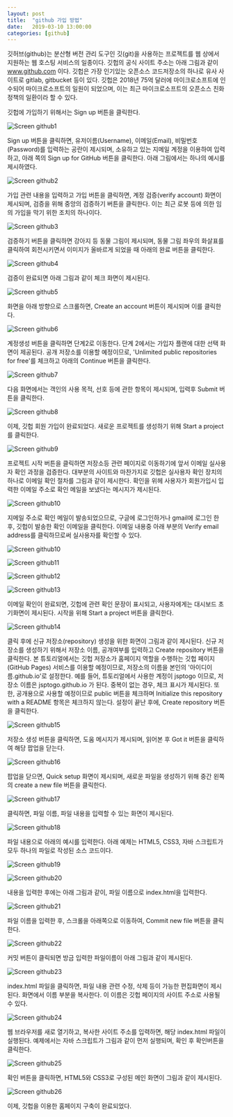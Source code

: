 ```yaml
---
layout: post
title:  "github 가입 방법"
date:   2019-03-10 13:00:00 
categories: [github]
---
```


깃허브(github)는 분산형 버전 관리 도구인 깃(git)을 사용하는 프로젝트를 웹 상에서 지원하는 웹 호스팅 서비스의 일종이다. 깃헙의 공식 사이트 주소는 아래 그림과 같이 www.github.com 이다.  깃헙은 가장 인기있는 오픈소스 코드저장소의 하나로 유사 사이트로 gitlab, gitbucket 등이 있다.  깃헙은 2018년 75억 달러에 마이크로소프트에 인수되어 마이크로소프트의 일원이 되었으며, 이는 최근 마이크로소프트의 오픈소스 친화정책의 일환이라 할 수 있다.   
 
깃헙에 가입하기 위해서는 Sign up 버튼을 클릭한다. 

![Screen github1](https://raw.githubusercontent.com/javaroadmap/javaroadmap.github.io/master/static/img/_posts/githubsignup/github1.png "Screen github1")

Sign up 버튼을 클릭하면, 유저이름(Username), 이메일(Email), 비밀번호(Password)를 입력하는 공란이 제시되며, 소유하고 있는 지메일 계정을 이용하여 입력하고, 아래 쪽의 Sign up for GitHub 버튼을 클릭한다.  아래 그림에서는 하나의 예시를 제시하였다.

![Screen github2](https://raw.githubusercontent.com/javaroadmap/javaroadmap.github.io/master/static/img/_posts/githubsignup/github2.png "Screen github2")
 
가입 관련 내용을 입력하고 가입 버튼을 클릭하면, 계정 검증(verify account) 화면이 제시되며, 검증을 위해 중앙의 검증하기 버튼을 클릭한다.  이는 최근 로봇 등에 의한 임의 가입을 막기 위한 조치의 하나이다.

![Screen github3](https://raw.githubusercontent.com/javaroadmap/javaroadmap.github.io/master/static/img/_posts/githubsignup/github3.png "Screen github3")

검증하기 버튼을 클릭하면 강아지 등 동물 그림이 제시되며, 동물 그림 좌우의 화살표를 클릭하여 회전시키면서 이미지가 올바르게 되었을 때 아래의 완료 버튼을 클릭한다.

![Screen github4](https://raw.githubusercontent.com/javaroadmap/javaroadmap.github.io/master/static/img/_posts/githubsignup/github4.png "Screen github4")

검증이 완료되면 아래 그림과 같이 체크 화면이 제시된다.

![Screen github5](https://raw.githubusercontent.com/javaroadmap/javaroadmap.github.io/master/static/img/_posts/githubsignup/github5.png "Screen github5")

화면을 아래 방향으로 스크롤하면, Create an account 버튼이 제시되며 이를 클릭한다.

![Screen github6](https://raw.githubusercontent.com/javaroadmap/javaroadmap.github.io/master/static/img/_posts/githubsignup/github6.png "Screen github6")

계정생성 버튼을 클릭하면 단계2로 이동한다.  단계 2에서는 가입자 플랜에 대한 선택 화면이 제공된다. 공개 저장소를 이용할 예정이므로, 'Unlimited public repositories for free'를 체크하고 아래의 Continue 버튼을 클릭한다.

![Screen github7](https://raw.githubusercontent.com/javaroadmap/javaroadmap.github.io/master/static/img/_posts/githubsignup/github7.png "Screen github7")

다음 화면에서는 객인의 사용 목적, 선호 등에 관한 항목이 제시되며, 입력후 Submit 버튼을 클릭한다.
    
![Screen github8](https://raw.githubusercontent.com/javaroadmap/javaroadmap.github.io/master/static/img/_posts/githubsignup/github8.png "Screen github8")

이제, 깃헙 회원 가입이 완료되었다. 새로운 프로젝트를 생성하기 위해 Start a project를 클릭한다. 

![Screen github9](https://raw.githubusercontent.com/javaroadmap/javaroadmap.github.io/master/static/img/_posts/githubsignup/github9.png "Screen github9")

프로젝트 시작 버튼을 클릭하면 저장소등 관련 페이지로 이동하기에 앞서 이메일 실사용자 확인 과정을 검증한다. 대부분의 사이트와 마찬가지로 깃헙은 실사용자 확인 장치의 하나로 이메일 확인 절차를 그림과 같이 제시한다. 확인을 위헤 사용자가 회원가입시 입력한 이메일 주소로 확인 메일을 보냈다는 메시지가 제시된다.  
 
![Screen github10](https://raw.githubusercontent.com/javaroadmap/javaroadmap.github.io/master/static/img/_posts/githubsignup/github10.png "Screen github10")

지메일 주소로 확인 메일이 발송되었으므로, 구글에 로그인하거나 gmail에 로그인 한 후, 깃헙이 발송한 확인 이메일을 클릭한다. 이메일 내용중 아래 부분의 Verify email address를 클릭하므로써 실사용자를 확인할 수 있다.

![Screen github10](https://raw.githubusercontent.com/javaroadmap/javaroadmap.github.io/master/static/img/_posts/githubsignup/github10.png "Screen github10")

![Screen github11](https://raw.githubusercontent.com/javaroadmap/javaroadmap.github.io/master/static/img/_posts/githubsignup/github10.png "Screen github10")

![Screen github12](https://raw.githubusercontent.com/javaroadmap/javaroadmap.github.io/master/static/img/_posts/githubsignup/github10.png "Screen github10")

![Screen github13](https://raw.githubusercontent.com/javaroadmap/javaroadmap.github.io/master/static/img/_posts/githubsignup/github10.png "Screen github10")

이메일 확인이 완료되면, 깃헙에 관련 확인 문장이 표시되고, 사용자에게는 대시보드 초기화면이 제시된다. 시작을 위해 Start a project 버튼을 클릭한다.

![Screen github14](https://raw.githubusercontent.com/javaroadmap/javaroadmap.github.io/master/static/img/_posts/githubsignup/github14.png "Screen github14")

클릭 후에 신규 저장소(repository) 생성을 위한 화면이 그림과 같이 제시된다. 신규 저장소를 생성하기 위해서 저장소 이름, 공개여부를 입력하고 Create repository 버튼을 클릭한다. 본 튜토리얼에서는 깃헙 저장소가 홈페이지 역할을 수행하는 깃헙 페이지(GitHub Pages) 서비스를 이용할 예정이므로, 저장소의 이름을 본인의 '아이디이름.github.io'로 설정한다. 예를 들어, 튜토리얼에서 사용한 계정이 jsptogo 이므로, 저장소 이름은 jsptogo.github.io 가 된다. 중복이 없는 경우, 체크 표시가 제시된다. 또한, 공개용으로 사용할 예정이므로  public 버튼을  체크하며 Initialize this repository with a README 항목은 체크하지 않는다. 설정이 끝난 후에, Create repository 버튼을 클릭한다. 

![Screen github15](https://raw.githubusercontent.com/javaroadmap/javaroadmap.github.io/master/static/img/_posts/githubsignup/github15.png "Screen github15")

저장소 생성 버튼을 클릭하면, 도움 메시지가 제시되며, 읽어본 후 Got it 버튼을 클릭하여 해당 팝업을 닫는다. 

![Screen github16](https://raw.githubusercontent.com/javaroadmap/javaroadmap.github.io/master/static/img/_posts/githubsignup/github16.png "Screen github16")

팝업을 닫으면, Quick setup 화면이 제시되며, 새로운 파일을 생성하기 위해 중간 왼쪽의 create a new file 버튼을 클릭한다.
 
![Screen github17](https://raw.githubusercontent.com/javaroadmap/javaroadmap.github.io/master/static/img/_posts/githubsignup/github17.png "Screen github17")

클릭하면, 파일 이름, 파일 내용을 입력할 수 있는 화면이 제시된다.

![Screen github18](https://raw.githubusercontent.com/javaroadmap/javaroadmap.github.io/master/static/img/_posts/githubsignup/github18.png "Screen github18")

파일 내용으로 아래의 예시를 입력한다.  아래 예제는 HTML5, CSS3, 자바 스크립트가 모두 하나의 파일로 작성된 소스 코드이다.

![Screen github19](https://raw.githubusercontent.com/javaroadmap/javaroadmap.github.io/master/static/img/_posts/githubsignup/github19.png "Screen github19")

![Screen github20](https://raw.githubusercontent.com/javaroadmap/javaroadmap.github.io/master/static/img/_posts/githubsignup/github20.png "Screen github20")

내용을 입력한 후에는 아래 그림과 같이, 파일 이름으로 index.html을 입력한다.  

![Screen github21](https://raw.githubusercontent.com/javaroadmap/javaroadmap.github.io/master/static/img/_posts/githubsignup/github21.png "Screen github21")

파일 이름을 입력한 후, 스크롤을 아래쪽으로 이동하여, Commit new file 버튼을 클릭한다.

![Screen github22](https://raw.githubusercontent.com/javaroadmap/javaroadmap.github.io/master/static/img/_posts/githubsignup/github22.png "Screen github22")

커밋 버튼이 클릭되면 방금 입력한 파일이름이 아래 그림과 같이 제시된다. 

![Screen github23](https://raw.githubusercontent.com/javaroadmap/javaroadmap.github.io/master/static/img/_posts/githubsignup/github23.png "Screen github23")

index.html 파일을 클릭하면, 파일 내용 관련 수정, 삭제 등이 가능한 편집화면이 제시된다.  화면에서 이름 부분을 복사한다. 이 이름은 깃헙 페이지의 사이트 주소로 사용될 수 있다. 

![Screen github24](https://raw.githubusercontent.com/javaroadmap/javaroadmap.github.io/master/static/img/_posts/githubsignup/github24.png "Screen github24")

웹 브라우저를 새로 열기하고, 복사한 사이트 주소를 입력하면, 해당 index.html 파일이 실행된다. 예제에서는 자바 스크립트가 그림과 같이 먼저 실행되며, 확인 후 확인버튼을 클릭한다. 

![Screen github25](https://raw.githubusercontent.com/javaroadmap/javaroadmap.github.io/master/static/img/_posts/githubsignup/github25.png "Screen github25")

확인 버튼을 클릭하면, HTML5와 CSS3로 구성된 메인 화면이 그림과 같이 제시된다.
 
![Screen github26](https://raw.githubusercontent.com/javaroadmap/javaroadmap.github.io/master/static/img/_posts/githubsignup/github26.png "Screen github26")

이제, 깃헙을 이용한 홈페이지 구축이 완료되었다.
